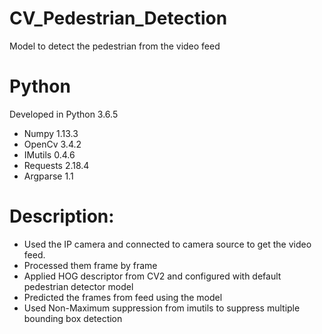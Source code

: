# CV_Pedestrian_Detection
Model to detect the pedestrian from the video feed

# Python
Developed in Python 3.6.5

 - Numpy 1.13.3
 - OpenCv 3.4.2
 - IMutils 0.4.6
 - Requests 2.18.4
 - Argparse 1.1

# Description:
 - Used the IP camera and connected to camera source to get the video feed.
 - Processed them frame by frame
 - Applied HOG descriptor from CV2 and configured with default pedestrian detector model
 - Predicted the frames from feed using the model
 - Used Non-Maximum suppression from imutils to suppress multiple bounding box detection

